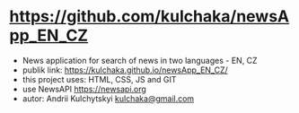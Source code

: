 # https://github.com/kulchaka/newsApp_EN_CZ

- News application for search of news in two languages - EN, CZ
- publik link: https://kulchaka.github.io/newsApp_EN_CZ/
- this project uses: HTML, CSS, JS and GIT
- use NewsAPI https://newsapi.org
- autor: Andrii Kulchytskyi <kulchaka@gmail.com>
